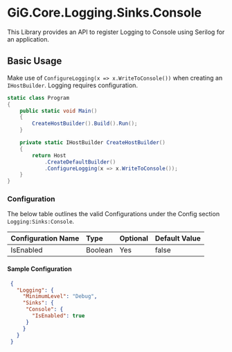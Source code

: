 # GiG.Core.Logging.Sinks.Console

This Library provides an API to register Logging to Console using Serilog for an application.

## Basic Usage

Make use of `ConfigureLogging(x => x.WriteToConsole())` when creating an `IHostBuilder`. Logging requires configuration.

```csharp
static class Program
{
    public static void Main()
    {
        CreateHostBuilder().Build().Run();
    }

    private static IHostBuilder CreateHostBuilder()
    {
        return Host
            .CreateDefaultBuilder()
            .ConfigureLogging(x => x.WriteToConsole());
    }
}
```

### Configuration

The below table outlines the valid Configurations under the Config section `Logging:Sinks:Console`.

| Configuration Name | Type    | Optional | Default Value |
|:-------------------|:--------|:---------|:--------------|
| IsEnabled          | Boolean | Yes      | false         |

#### Sample Configuration

```json
 {
   "Logging": {
     "MinimumLevel": "Debug",
     "Sinks": {
      "Console": {
        "IsEnabled": true
      }
     }
   }
 }
```